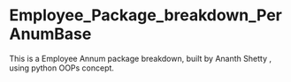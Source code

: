# Employee_Package_breakdown_PerAnumBase
This is a Employee  Annum package breakdown, built by Ananth Shetty , using python OOPs concept.
